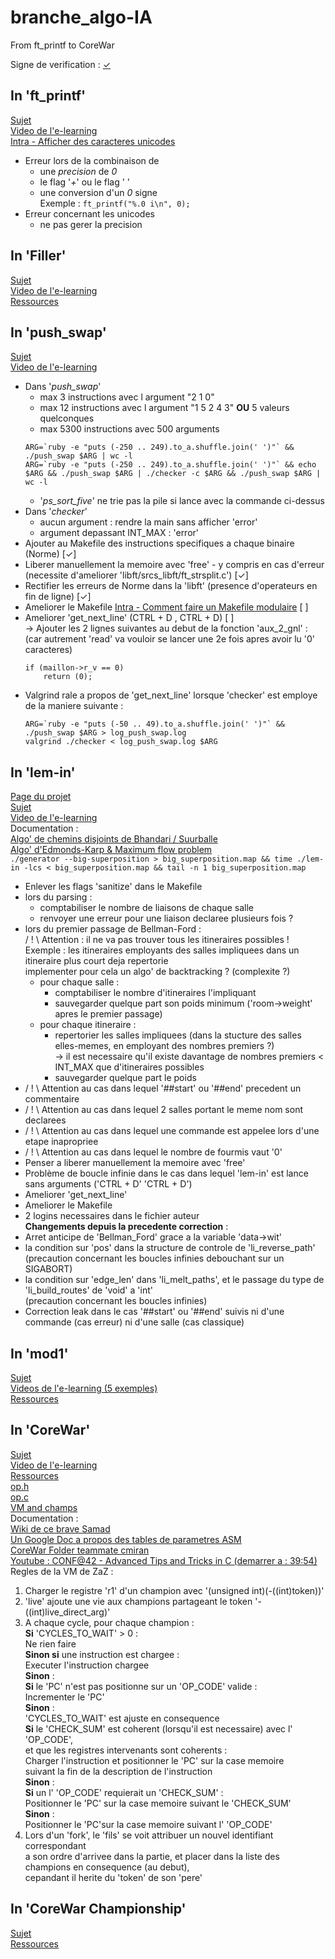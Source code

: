 # branche\_algo-IA
From ft\_printf to CoreWar

Signe de verification : [✓](https://unicode-table.com/fr/#2713)

## In '**ft\_printf**'
[Sujet](https://cdn.intra.42.fr/pdf/pdf/20/ft_printf.fr.pdf)  
[Video de l'e-learning](https://elearning.intra.42.fr/notions/printf/subnotions/printf-introduction/videos/introduction-74)  
[Intra - Afficher des caracteres unicodes](https://forum.intra.42.fr/topics/15759/messages)  
- Erreur lors de la combinaison de
	- une *precision* de *0*
	- le flag '*+*' ou le flag ' '
	- une conversion d'un *0* signe  
		Exemple : `ft_printf("%.0 i\n", 0);`
- Erreur concernant les unicodes
	- ne pas gerer la precision

## In '**Filler**'
[Sujet](https://cdn.intra.42.fr/pdf/pdf/634/filler.fr.pdf)  
[Video de l'e-learning](https://elearning.intra.42.fr/notions/filler/subnotions/introduction-bec9387e-3c44-496f-9c56-67b9908c482f/videos/introduction-filler)  
[Ressources](https://projects.intra.42.fr/uploads/document/document/321/resources.zip)  

## In '**push\_swap**'
[Sujet](https://cdn.intra.42.fr/pdf/pdf/650/push_swap.fr.pdf)  
[Video de l'e-learning](https://elearning.intra.42.fr/notions/push_swap/subnotions/introduction-e9cc20a3-1ab4-484c-93c8-e585f81bfa61/videos/introduction-push_swap)  
- Dans '*push\_swap*'
	- max 3 instructions avec l argument "2 1 0"
	- max 12 instructions avec l argument "1 5 2 4 3" **OU** 5 valeurs quelconques
	- max 5300 instructions avec 500 arguments
	```
	ARG=`ruby -e "puts (-250 .. 249).to_a.shuffle.join(' ')"` && ./push_swap $ARG | wc -l
	ARG=`ruby -e "puts (-250 .. 249).to_a.shuffle.join(' ')"` && echo $ARG && ./push_swap $ARG | ./checker -c $ARG && ./push_swap $ARG | wc -l
	```
	- '*ps\_sort\_five*' ne trie pas la pile si lance avec la commande ci-dessus
- Dans '*checker*'
	- aucun argument : rendre la main sans afficher 'error'
	- argument depassant INT\_MAX : 'error'
- Ajouter au Makefile des instructions specifiques a chaque binaire (Norme) [✓]
- Liberer manuellement la memoire avec 'free' - y compris en cas d'erreur (necessite d'ameliorer 'libft/srcs\_libft/ft\_strsplit.c') [✓]
- Rectifier les erreurs de Norme dans la 'libft' (presence d'operateurs en fin de ligne) [✓]
- Ameliorer le Makefile [Intra - Comment faire un Makefile modulaire](https://forum.intra.42.fr/topics/85/messages) [ ]
- Ameliorer 'get\_next\_line' (CTRL + D , CTRL + D) [ ]  
	-> Ajouter les 2 lignes suivantes au debut de la fonction 'aux_2_gnl' :  
	(car autrement 'read' va vouloir se lancer une 2e fois apres avoir lu '0' caracteres)
	```
	if (maillon->r_v == 0)
		return (0);
	```
- Valgrind rale a propos de 'get\_next\_line' lorsque 'checker' est employe de la maniere suivante :
	```
	ARG=`ruby -e "puts (-50 .. 49).to_a.shuffle.join(' ')"` && ./push_swap $ARG > log_push_swap.log
	valgrind ./checker < log_push_swap.log $ARG
	```

## In '**lem-in**'
[Page du projet](https://projects.intra.42.fr/projects/lem_in)  
[Sujet](https://cdn.intra.42.fr/pdf/pdf/1555/lem-in.fr.pdf)  
[Video de l'e-learning](https://elearning.intra.42.fr/notions/lem_in/subnotions/video-de-presentation/videos/video-de-presentation)  
Documentation :  
[Algo' de chemins disjoints de Bhandari / Suurballe](http://www.macfreek.nl/memory/Disjoint_Path_Finding)  
[Algo' d'Edmonds-Karp & Maximum flow problem](https://fr.wikipedia.org/wiki/Algorithme_d%27Edmonds-Karp)  
`./generator --big-superposition > big_superposition.map && time ./lem-in -lcs < big_superposition.map && tail -n 1 big_superposition.map`
- Enlever les flags 'sanitize' dans le Makefile
- lors du parsing :
	- comptabiliser le nombre de liaisons de chaque salle
	- renvoyer une erreur pour une liaison declaree plusieurs fois ?
- lors du premier passage de Bellman-Ford :  
/ ! \\ Attention : il ne va pas trouver tous les itineraires possibles !  
	Exemple : les itineraires employants des salles impliquees dans un itineraire plus court deja repertorie  
		implementer pour cela un algo' de backtracking ? (complexite ?)
	- pour chaque salle :
		- comptabiliser le nombre d'itineraires l'impliquant
		- sauvegarder quelque part son poids minimum ('room->weight' apres le premier passage)
	- pour chaque itineraire :
		- repertorier les salles impliquees (dans la stucture des salles elles-memes, en employant des nombres premiers ?)  
			-> il est necessaire qu'il existe davantage de nombres premiers \< INT_MAX que d'itineraires possibles
		- sauvegarder quelque part le poids
- / ! \\ Attention au cas dans lequel '##start' ou '##end' precedent un commentaire
- / ! \\ Attention au cas dans lequel 2 salles portant le meme nom sont declarees
- / ! \\ Attention au cas dans lequel une commande est appelee lors d'une etape inapropriee
- / ! \\ Attention au cas dans lequel le nombre de fourmis vaut '0'
- Penser a liberer manuellement la memoire avec 'free'
- Problème de boucle infinie dans le cas dans lequel 'lem-in' est lance sans arguments ('CTRL + D' 'CTRL + D')
- Ameliorer 'get\_next\_line'
- Ameliorer le Makefile
- 2 logins necessaires dans le fichier auteur  
__Changements depuis la precedente correction__ :  
- Arret anticipe de 'Bellman\_Ford' grace a la variable 'data-\>wit'
- la condition sur 'pos' dans la structure de controle de 'li\_reverse\_path'  
	(precaution concernant les boucles infinies debouchant sur un SIGABORT)
- la condition sur 'edge\_len' dans 'li\_melt\_paths', et le passage du type de  
	'li\_build\_routes' de 'void' a 'int'  
	(precaution concernant les boucles infinies)
- Correction leak dans le cas '##start' ou '##end' suivis ni d'une commande (cas erreur) ni d'une salle (cas classique)

## In '**mod1**'

[Sujet](https://cdn.intra.42.fr/pdf/pdf/896/mod1.fr.pdf)  
[Videos de l'e-learning (5 exemples)](https://elearning.intra.42.fr/notions/58)  
[Ressources](https://projects.intra.42.fr/uploads/document/document/59/resources.tgz)  

## In '**CoreWar**'
[Sujet](https://cdn.intra.42.fr/pdf/pdf/30/corewar.fr.pdf)  
[Video de l'e-learning](https://elearning.intra.42.fr/notions/corewar/subnotions/corewar-introduction/videos/corewar-introduction)  
[Ressources](https://cdn.intra.42.fr/pdf/pdf/31/resources_corewar.pdf)  
[op.h](https://projects.intra.42.fr/uploads/document/document/27/op.h)  
[op.c](https://projects.intra.42.fr/uploads/document/document/26/op.c)  
[VM and champs](https://projects.intra.42.fr/uploads/document/document/391/vm_champs.tar)  
Documentation :  
[Wiki de ce brave Samad](https://docs.google.com/document/d/1DT_47inyTLDEUMevdmsA4jqr3_FXGvgKhzpGv_rtuOo/edit?usp=sharing)  
[Un Google Doc a propos des tables de parametres ASM](https://docs.google.com/spreadsheets/d/1pFwSCne-mh-u5ZLsjZS8VI9QvecYk-gWTyNaPstjpLE/htmlview#gid=0)  
[CoreWar Folder teammate cmiran](https://github.com/cmiran/corewar)  
[Youtube : CONF@42 - Advanced Tips and Tricks in C (demarrer a : 39:54)](https://youtu.be/ghjFIRXjg7U?t=2394)  
Regles de la VM de ZaZ :  
01. Charger le registre 'r1' d'un champion avec '(unsigned int)(-((int)token))'
02. 'live' ajoute une vie aux champions partageant le token '-((int)live\_direct\_arg)'
03. A chaque cycle, pour chaque champion :  
	__Si__ 'CYCLES\_TO\_WAIT' > 0 :  
		Ne rien faire  
	__Sinon si__ une instruction est chargee :  
		Executer l'instruction chargee  
	__Sinon__ :  
		__Si__ le 'PC' n'est pas positionne sur un 'OP\_CODE' valide :  
			Incrementer le 'PC'  
		__Sinon__ :  
			'CYCLES\_TO\_WAIT' est ajuste en consequence  
			__Si__ le 'CHECK\_SUM' est coherent (lorsqu'il est necessaire) avec l' 'OP\_CODE',  
			et que les registres intervenants sont coherents :  
				Charger l'instruction et positionner le 'PC' sur la case memoire  
				suivant la fin de la description de l'instruction  
			__Sinon__ :  
				__Si__ un l' 'OP\_CODE' requierait un 'CHECK\_SUM' :  
					Positionner le 'PC' sur la case memoire suivant le 'CHECK\_SUM'  
				__Sinon__ :  
					Positionner le 'PC'sur la case memoire suivant l' 'OP\_CODE'  
04. Lors d'un 'fork', le 'fils' se voit attribuer un nouvel identifiant correspondant  
a son ordre d'arrivee dans la partie, et placer dans la liste des champions en consequence (au debut),  
cepandant il herite du 'token' de son 'pere'  

## In '**CoreWar Championship**'
[Sujet](https://cdn.intra.42.fr/pdf/pdf/995/corewar-championship.fr.pdf)  
[Ressources](https://projects.intra.42.fr/uploads/document/document/379/corewar-championship.tar)  

